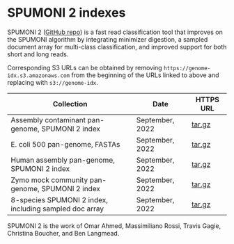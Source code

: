 # SPUMONI 2 indexes

SPUMONI 2 ([GitHub repo](https://github.com/oma219/spumoni)) is a fast read classification tool that improves on the SPUMONI algorithm by integrating minimizer digestion, a sampled document array for multi-class classification, and improved support for both short and long reads. 

<div class="datatable-begin"></div>

Corresponding S3 URLs can be obtained by removing `https://genome-idx.s3.amazonaws.com` from the beginning of the URLs linked to above and replacing with `s3://genome-idx`.

Collection                                              | Date            | HTTPS URL                                                         |
------------------------------------------------------- |-----------------|-------------------------------------------------------------------|
Assembly contaminant pan-genome, SPUMONI 2 index        | September, 2022 | [tar.gz][assembly_contamination_index.tar.gz]
E. coli 500 pan-genome, FASTAs                          | September, 2022 | [tar.gz][ecoli_500_dataset.tar.gz]
Human assembly pan-genome, SPUMONI 2 index              | September, 2022 | [tar.gz][human_pangenome_ont_index.tar.gz]
Zymo mock community pan-genome, SPUMONI 2 index         | September, 2022 | [tar.gz][mock_community_ont_index.tar.gz]
8-species SPUMONI 2 index, including sampled doc array  | September, 2022 | [tar.gz][sampled_doc_array_index.tar.gz]

<div class="datatable-end"></div>

SPUMONI 2 is the work of Omar Ahmed, Massimiliano Rossi, Travis Gagie, Christina Boucher, and Ben Langmead.

[assembly_contamination_index.tar.gz]: https://genome-idx.s3.amazonaws.com/spu2/assembly_contamination_index.tar.gz
[ecoli_500_dataset.tar.gz]: https://genome-idx.s3.amazonaws.com/spu2/ecoli_500_dataset.tar.gz
[human_pangenome_ont_index.tar.gz]: https://genome-idx.s3.amazonaws.com/spu2/human_pangenome_ont_index.tar.gz
[mock_community_ont_index.tar.gz]: https://genome-idx.s3.amazonaws.com/spu2/mock_community_ont_index.tar.gz
[sampled_doc_array_index.tar.gz]: https://genome-idx.s3.amazonaws.com/spu2/sampled_doc_array_index.tar.gz